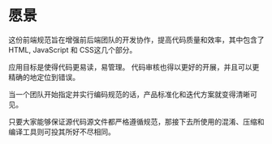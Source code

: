 # 愿景

这份前端规范旨在增强前后端团队的开发协作，提高代码质量和效率，其中包含了 HTML, JavaScript 和 CSS这几个部分。

应用目标是使得代码更易读，易管理。 代码审核也得以更好的开展，并且可以更精确的地定位到错误。

当一个团队开始指定并实行编码规范的话，产品标准化和迭代方案就变得清晰可见。

只要大家能够保证源代码源文件都严格遵循规范，那接下去所使用的混淆、压缩和编译工具则可投其所好不尽相同。

